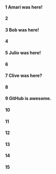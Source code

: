#### 1 Amari was here!
#### 2
#### 3 Bob was here!
#### 4
#### 5 Julio was here!
#### 6
#### 7 Clive was here?
#### 8
#### 9 GitHub is awesome.
#### 10
#### 11
#### 12
#### 13
#### 14
#### 15
